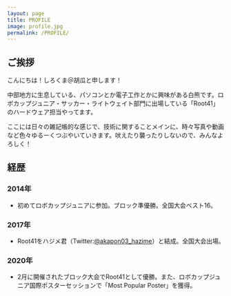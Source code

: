```yaml
---
layout: page
title: PROFILE
image: profile.jpg
permalink: /PROFILE/
---
```


## ご挨拶

こんにちは！しろくま＠胡瓜と申します！  

中部地方に生息している、パソコンとか電子工作とかに興味がある白熊です。ロボカップジュニア・サッカー・ライトウェイト部門に出場している「Root41」のハードウェア担当やってます。

ここには日々の雑記帳的な感じで、技術に関することメインに、時々写真や動画など色々ゆるーくつぶやいていきます。吠えたり襲ったりしないので、みんなよろしく！

## 経歴

### 2014年

- 初めてロボカップジュニアに参加。ブロック準優勝。全国大会ベスト16。

### 2017年

- Root41をハジメ君（Twitter:[@akapon03_hazime](https://www.twitter.com/akapon03_hazime)）と結成。全国大会出場。

### 2020年

- 2月に開催されたブロック大会でRoot41として優勝。また、ロボカップジュニア国際ポスターセッションで「Most Popular Poster」を獲得。